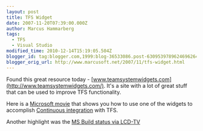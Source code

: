```yaml
---
layout: post
title: TFS Widget
date: 2007-11-20T07:39:00.000Z
author: Marcus Hammarberg
tags:
  - TFS
  - Visual Studio
modified_time: 2010-12-14T15:19:05.504Z
blogger_id: tag:blogger.com,1999:blog-36533086.post-6309539789624696264
blogger_orig_url: http://www.marcusoft.net/2007/11/tfs-widget.html
---
```


Found this great resource today -
[www.teamsystemwidgets.com](http://www.teamsystemwidgets.com/). It's a
site with a lot of great stuff that can be used to improve TFS
functionality.

Here is a [Microsoft
movie](http://msdn2.microsoft.com/en-us/teamsystem/bb905523.aspx) that
shows you how to use one of the widgets to accomplish [Continuous
integration](http://en.wikipedia.org/wiki/Continuous_Integration) with
TFS.

Another highlight was the [MS Build status via
LCD-TV](http://www.hamang.net/index.php?option=com_content&task=view&id=16&Itemid=9)
